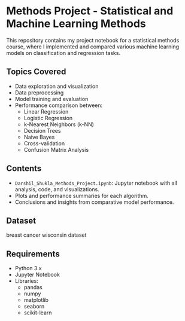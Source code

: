 # Methods Project - Statistical and Machine Learning Methods

This repository contains my project notebook for a statistical methods course, where I implemented and compared various machine learning models on classification and regression tasks.

## Topics Covered

- Data exploration and visualization
- Data preprocessing
- Model training and evaluation
- Performance comparison between:
  - Linear Regression
  - Logistic Regression
  - k-Nearest Neighbors (k-NN)
  - Decision Trees
  - Naive Bayes
  - Cross-validation
  - Confusion Matrix Analysis

## Contents

- `Darshil_Shukla_Methods_Project.ipynb`: Jupyter notebook with all analysis, code, and visualizations.
- Plots and performance summaries for each algorithm.
- Conclusions and insights from comparative model performance.

## Dataset
breast cancer wisconsin dataset

## Requirements

- Python 3.x
- Jupyter Notebook
- Libraries:
  - pandas
  - numpy
  - matplotlib
  - seaborn
  - scikit-learn
